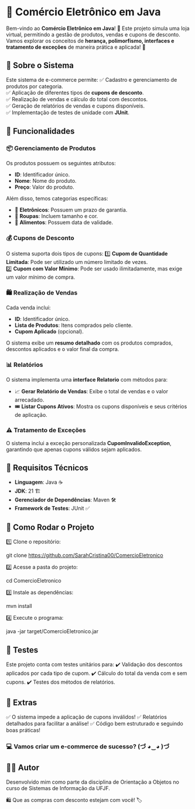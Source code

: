 # 🛒 Comércio Eletrônico em Java

Bem-vindo ao **Comércio Eletrônico em Java**! 🎉 Este projeto simula uma loja virtual, 
permitindo a gestão de produtos, vendas e cupons de desconto. Vamos explorar os conceitos 
de **herança, polimorfismo, interfaces e tratamento de exceções** de maneira prática e aplicada! 🚀

## 📌 Sobre o Sistema
Este sistema de e-commerce permite:
✅ Cadastro e gerenciamento de produtos por categoria.  
✅ Aplicação de diferentes tipos de **cupons de desconto**.  
✅ Realização de vendas e cálculo do total com descontos.  
✅ Geração de relatórios de vendas e cupons disponíveis.  
✅ Implementação de testes de unidade com **JUnit**.  

## 🏪 Funcionalidades

### 📦 Gerenciamento de Produtos
Os produtos possuem os seguintes atributos:
- **ID**: Identificador único.
- **Nome**: Nome do produto.
- **Preço**: Valor do produto.

Além disso, temos categorias específicas:
- 📱 **Eletrônicos**: Possuem um prazo de garantia.
- 👕 **Roupas**: Incluem tamanho e cor.
- 🍏 **Alimentos**: Possuem data de validade.

### 💰 Cupons de Desconto
O sistema suporta dois tipos de cupons:
1️⃣ **Cupom de Quantidade Limitada**: Pode ser utilizado um número limitado de vezes.  
2️⃣ **Cupom com Valor Mínimo**: Pode ser usado ilimitadamente, mas exige um valor mínimo de compra.  

### 🛍️ Realização de Vendas
Cada venda inclui:
- **ID**: Identificador único.
- **Lista de Produtos**: Itens comprados pelo cliente.
- **Cupom Aplicado** (opcional).

O sistema exibe um **resumo detalhado** com os produtos comprados, descontos aplicados e o valor final da compra.  

### 📊 Relatórios
O sistema implementa uma **interface Relatorio** com métodos para:
- 📈 **Gerar Relatório de Vendas**: Exibe o total de vendas e o valor arrecadado.
- 🎟️ **Listar Cupons Ativos**: Mostra os cupons disponíveis e seus critérios de aplicação.

### ⚠️ Tratamento de Exceções
O sistema inclui a exceção personalizada **CupomInvalidoException**, garantindo que apenas cupons válidos sejam aplicados.  

## 🔧 Requisitos Técnicos
- **Linguagem**: Java ☕
- **JDK**: 21 🏗️
- **Gerenciador de Dependências**: Maven 🛠️
- **Framework de Testes**: JUnit ✅

## 🏃 Como Rodar o Projeto
1️⃣ Clone o repositório:

git clone <https://github.com/SarahCristina00/ComercioEletronico>

2️⃣ Acesse a pasta do projeto:

cd ComercioEletronico

3️⃣ Instale as dependências:

mvn install

4️⃣ Execute o programa:

java -jar target/ComercioEletronico.jar

## 🧪 Testes
Este projeto conta com testes unitários para: ✔️ Validação dos descontos aplicados por cada tipo de cupom.
✔️ Cálculo do total da venda com e sem cupons.
✔️ Testes dos métodos de relatórios.

## 🎯 Extras
✅ O sistema impede a aplicação de cupons inválidos!
✅ Relatórios detalhados para facilitar a análise!
✅ Código bem estruturado e seguindo boas práticas!

### 💻 Vamos criar um e-commerce de sucesso? (づ ◕‿◕ )づ

## 👨‍💻 Autor
Desenvolvido mim como parte da disciplina de Orientação a Objetos no curso de Sistemas de Informação da UFJF.

🛍️ Que as compras com desconto estejam com você! 🏷️
